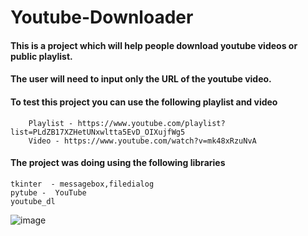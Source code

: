 # Youtube-Downloader

#### This is a project which will help people download youtube videos or public playlist.
#### The user will need to input only the URL of the youtube video.
#### To test this project you can use the following playlist and video
        Playlist - https://www.youtube.com/playlist?list=PLdZB17XZHetUNxwltta5EvD_OIXujfWg5
        Video - https://www.youtube.com/watch?v=mk48xRzuNvA

#### The project was doing using the following libraries
    tkinter  - messagebox,filedialog
    pytube -  YouTube
    youtube_dl
    
![image](https://user-images.githubusercontent.com/57188348/118261432-2bbe7a00-b4d1-11eb-89c3-578c2de65696.png)
    
    
